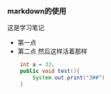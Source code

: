 

### markdown的使用
这是学习笔记
- 第一点
- 第二点
 然后这样活着那样

 ``` java     
     int a = 33;
     public void test(){
         System.out.print("3##")
     }
 ```
